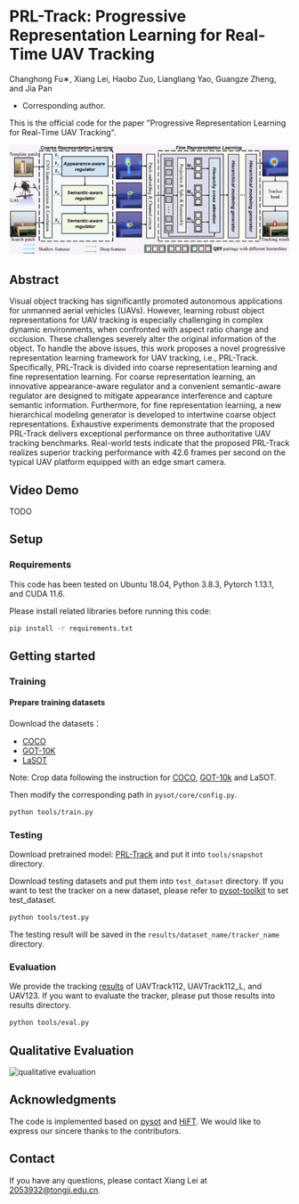 # PRL-Track: Progressive Representation Learning for Real-Time UAV Tracking
Changhong Fu∗, Xiang Lei, Haobo Zuo, Liangliang Yao, Guangze Zheng, and Jia Pan
* Corresponding author.

This is the official code for the paper "Progressive Representation Learning for Real-Time UAV Tracking".

![PRL-Track_zt](./assets/PRL-Track_zt.png)

## Abstract
Visual object tracking has significantly promoted autonomous applications for unmanned aerial vehicles (UAVs). However, learning robust object representations for UAV tracking is especially challenging in complex dynamic environments, when confronted with aspect ratio change and occlusion. These challenges severely alter the original information of the object. To handle the above issues, this work proposes a novel progressive representation learning framework for UAV tracking, i.e., PRL-Track. Specifically, PRL-Track is divided into coarse representation learning and fine representation learning. For coarse representation learning, an innovative appearance-aware regulator and a convenient semantic-aware regulator are designed to mitigate appearance interference and capture semantic information. Furthermore, for fine representation learning, a new hierarchical modeling generator is developed to intertwine coarse object representations. Exhaustive experiments demonstrate that the proposed PRL-Track delivers exceptional performance on three authoritative UAV tracking benchmarks. Real-world tests indicate that the proposed PRL-Track realizes superior tracking performance with 42.6 frames per second on the typical UAV platform equipped with an edge smart camera.

## Video Demo 
TODO

## Setup

### Requirements
This code has been tested on Ubuntu 18.04, Python 3.8.3, Pytorch 1.13.1, and CUDA 11.6. 

Please install related libraries before running this code:

```bash
pip install -r requirements.txt
```

## Getting started

### Training

#### Prepare training datasets
Download the datasets：
* [COCO](http://cocodataset.org)
* [GOT-10K](http://got-10k.aitestunion.com/downloads)
* [LaSOT](http://vision.cs.stonybrook.edu/~lasot)

Note: Crop data following the instruction for [COCO](https://github.com/vision4robotics/HiFT/blob/main/training_dataset/coco/readme.md), [GOT-10k](https://github.com/vision4robotics/HiFT/blob/main/training_dataset/got10k/readme.md) and LaSOT.

Then modify the corresponding path in `pysot/core/config.py`.

```bash
python tools/train.py
```

### Testing
Download pretrained model: [PRL-Track](xxx) and put it into `tools/snapshot` directory.

Download testing datasets and put them into `test_dataset` directory. If you want to test the tracker on a new dataset, please refer to [pysot-toolkit](https://github.com/StrangerZhang/pysot-toolkit) to set test_dataset.

```bash
python tools/test.py 
```
   
The testing result will be saved in the `results/dataset_name/tracker_name` directory.

### Evaluation
We provide the tracking [results](xxx) of UAVTrack112, UAVTrack112_L, and UAV123. If you want to evaluate the tracker, please put those results into results directory.

```bash
python tools/eval.py
```

## Qualitative Evaluation
![qualitative evaluation](./assets/qualitative_evaluation.png)

## Acknowledgments
The code is implemented based on [pysot](https://github.com/STVIR/pysot) and [HiFT](https://github.com/vision4robotics/HiFT). We would like to express our sincere thanks to the contributors.

## Contact
If you have any questions, please contact Xiang Lei at [2053932@tongji.edu.cn](2053932@tongji.edu.cn).

